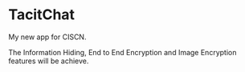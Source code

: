 # TacitChat
My new app for CISCN.

The Information Hiding, End to End Encryption and Image Encryption features will be achieve.